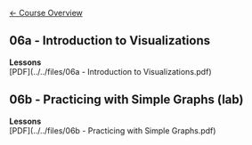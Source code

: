 [&#x2190; Course Overview](../../1-Overview/overview.md)
## 06a - Introduction to Visualizations

**Lessons**  
[PDF](../../files/06a - Introduction to Visualizations.pdf)

## 06b - Practicing with Simple Graphs (lab)

**Lessons**  
[PDF](../../files/06b - Practicing with Simple Graphs.pdf)